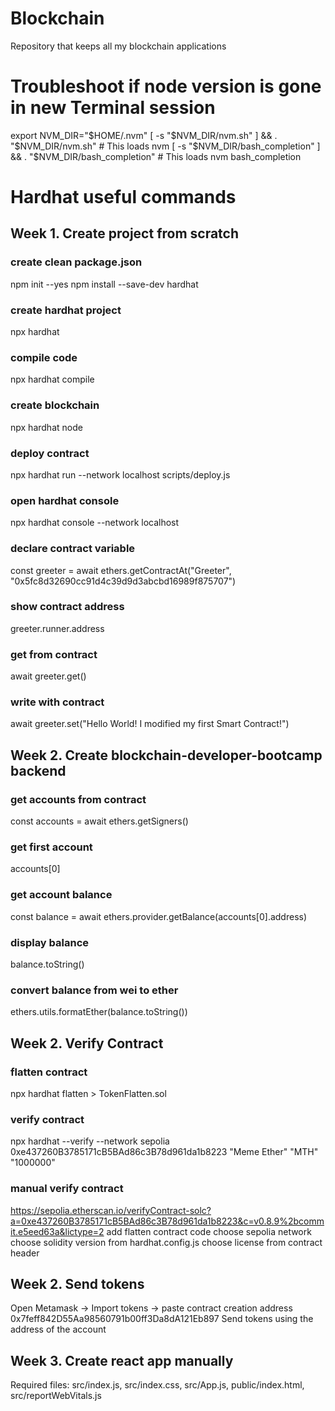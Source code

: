 # Blockchain
Repository that keeps all my blockchain applications

# Troubleshoot if node version is gone in new Terminal session
export NVM_DIR="$HOME/.nvm"
[ -s "$NVM_DIR/nvm.sh" ] && \. "$NVM_DIR/nvm.sh"  # This loads nvm
[ -s "$NVM_DIR/bash_completion" ] && \. "$NVM_DIR/bash_completion"  # This loads nvm bash_completion

# Hardhat useful commands
## Week 1. Create project from scratch 
### create clean package.json 
npm init --yes
npm install --save-dev hardhat
### create hardhat project
npx hardhat
### compile code
npx hardhat compile
### create blockchain
npx hardhat node
### deploy contract
npx hardhat run --network localhost scripts/deploy.js
### open hardhat console
npx hardhat console --network localhost
### declare contract variable
const greeter = await ethers.getContractAt("Greeter", "0x5fc8d32690cc91d4c39d9d3abcbd16989f875707")
### show contract address
greeter.runner.address
### get from contract
await greeter.get()
### write with contract
await greeter.set("Hello World! I modified my first Smart Contract!")

## Week 2. Create blockchain-developer-bootcamp backend
### get accounts from contract
const accounts = await ethers.getSigners()
### get first account
accounts[0]
### get account balance
const balance = await ethers.provider.getBalance(accounts[0].address)
### display balance
balance.toString()
### convert balance from wei to ether
ethers.utils.formatEther(balance.toString())

## Week 2. Verify Contract
### flatten contract
npx hardhat flatten > TokenFlatten.sol
### verify contract 
npx hardhat --verify --network sepolia 0xe437260B3785171cB5BAd86c3B78d961da1b8223 "Meme Ether" "MTH" "1000000" 
### manual verify contract
https://sepolia.etherscan.io/verifyContract-solc?a=0xe437260B3785171cB5BAd86c3B78d961da1b8223&c=v0.8.9%2bcommit.e5eed63a&lictype=2
add flatten contract code
choose sepolia network
choose solidity version from hardhat.config.js
choose license from contract header

## Week 2. Send tokens
Open Metamask -> Import tokens -> paste contract creation address 0x7feff842D55Aa98560791b00ff3Da8dA121Eb897
Send tokens using the address of the account

## Week 3. Create react app manually
Required files: src/index.js, src/index.css, src/App.js, public/index.html, src/reportWebVitals.js